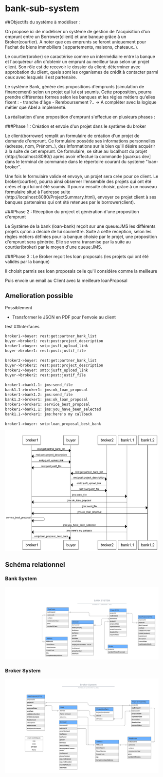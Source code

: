 # bank-sub-system

##Objectifs du système à modéliser : 

On propose ici de modéliser un système de gestion de l'acquisition d'un emprunt entre un Borrower(client) et une banque 
grâce à un Broker(courtier).
A noter que ces emprunts se feront uniquement pour l'achat de biens immobiliers ( appartements, maisons, chateaux..).

Le courtier(broker) se caractérise comme un intermédiaire entre la banque et l'acquéreur afin d'obtenir un emprunt au meilleur
taux selon un projet client.
Son rôle est de recevoir le dossier du client; déterminer avec approbation du client, quels sont les organismes
de crédit à contacter parmi ceux avec lesquels il est partenaire. 


Le système Bank, génère des propositions d'emprunts (simulation de financement) selon un projet qui lui est soumis.
Cette proposition, pourra prendre différentes formes selon les banques et les règles métiers qu'elles fixent :
    - tranche d'âge 
    - Remboursement ?..
    -> A compléter avec la logique métier que Abel a implementé.



La réalisation d'une proposition d'emprunt s'effectue en plusieurs phases : 

###Phase 1 : Création et envoie d'un projet dans le système du broker 

Le client(borrower) remplit un formulaire de création d'un projet de demande d'emprunt. Ce formulaire possède
ses informations personnelles (adresse, nom, Prénom..), des informations sur le bien qu'il désire acquérir à la suite
de cet emprunt. Ce formulaire, se situe au localhost du projet (http://localhost:8080/) après avoir effectué 
la commande [quarkus dev] dans le terminal de commande dans le répertoire courant du système "loan-broker".

Une fois le formulaire valide et envoyé, un projet sera crée pour ce client.
Le broker(courtier), pourra ainsi observer l'ensemble des projets qui ont été crées et qui lui ont été soumis.
Il pourra ensuite choisir, grâce à un nouveau formulaire situé à l'adresse suite (http://localhost:8080/ProjectSummary.html),
envoyer ce projet client à ses banques partenaires qui ont été retenues par le borrower(client).



###Phase 2 : Réception du project et génération d'une proposition d'emprunt 

Le Système de la bank (loan-bank) reçoit sur une queue:JMS les différents projets qu'on a décidé de lui soumettre.
Suite à cette reception, selon les règles métiers définies pour la banque choisie par le projet, une proposition
d'emprunt sera générée. Elle se verra transmise par la suite au courtier(broker) par le moyen d'une queue:JMS. 



###Phase 3 :
Le Broker reçoit les loan proposals (les projets qui ont été validés par la banque)

Il choisit parmis ses loan proposals celle qu'il considère comme la meilleure

Puis envoie un email au Client avec la meilleure loanProposal

## Amelioration possible
Possiblement 
- Transformer le JSON en PDF pour l'envoie au client

test
##Interfaces
```
broker1->buyer: rest:get:partner_bank_list
buyer->broker1: rest:post:project_description
broker1->buyer: smtp:jusft_upload_link
buyer->broker1: rest:post:justif_file

broker2->buyer: rest:get:partner_bank_list
buyer->broker2: rest:post:project_description
broker2->buyer: smtp:jusft_upload_link
buyer->broker2: rest:post:justif_file

broker1->bank1.1: jms:send_file
bank1.1->broker1: jms:ok_loan_proposal
broker1->bank1.2: jms:send_file
bank1.2->broker1: jms:ok_loan_proposal
broker1->broker1: service_best_proposal
broker1->bank1.1: jms:you_have_been_selected
bank1.1->broker1: jms:here's my callback

broker1->buyer: smtp:loan_proposal_best_bank
```
![](seqDiagram.png)
## Schéma relationnel
### Bank System
![](bank_system_Relat.png)
### Broker System
![](broker_system_Relat.png)

